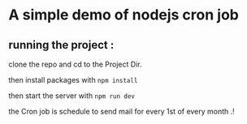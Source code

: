 # A simple demo of nodejs cron job

## running the project :

clone the repo and cd to the Project Dir.

then install packages with `npm install`

then start the server with `npm run dev`

the Cron job is schedule to send mail for every 1st of every month .!
